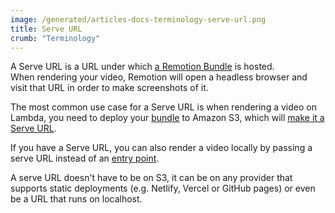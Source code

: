 ```yaml
---
image: /generated/articles-docs-terminology-serve-url.png
title: Serve URL
crumb: "Terminology"
---
```


A Serve URL is a URL under which [a Remotion Bundle](#bundle) is hosted.  
When rendering your video, Remotion will open a headless browser and visit that URL in order to make screenshots of it.

The most common use case for a Serve URL is when rendering a video on Lambda, you need to deploy your [bundle](#bundle) to Amazon S3, which will [make it a Serve URL](/docs/lambda/cli/sites#create).

If you have a Serve URL, you can also render a video locally by passing a serve URL instead of an [entry point](#entry-point).

A serve URL doesn't have to be on S3, it can be on any provider that supports static deployments (e.g. Netlify, Vercel or GitHub pages) or even be a URL that runs on localhost.
